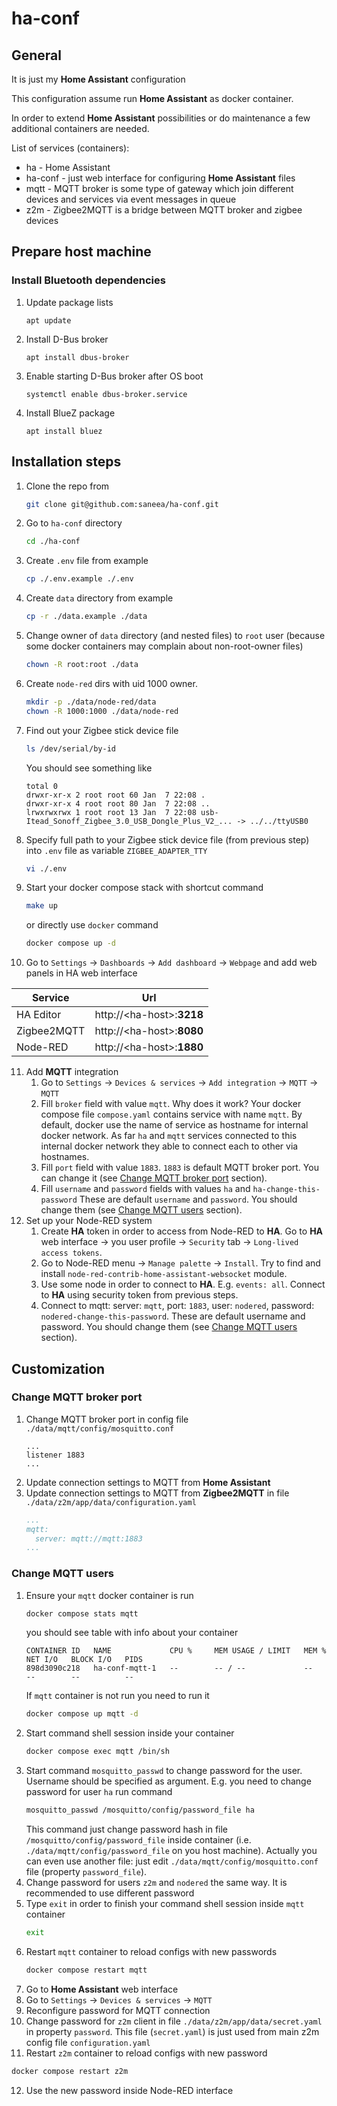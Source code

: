 # ha-conf

## General

It is just my **Home Assistant** configuration

This configuration assume run **Home Assistant** as docker container.

In order to extend **Home Assistant** possibilities or do maintenance a few additional containers are needed.

List of services (containers):
- ha - Home Assistant
- ha-conf - just web interface for configuring **Home Assistant** files
- mqtt - MQTT broker is some type of gateway which join different devices and services via event messages in queue
- z2m - Zigbee2MQTT is a bridge between MQTT broker and zigbee devices

## Prepare host machine

### Install Bluetooth dependencies
1. Update package lists
   ```shell
   apt update
   ```
2. Install D-Bus broker
   ```shell
   apt install dbus-broker
   ```
3. Enable starting D-Bus broker after OS boot
   ```shell
   systemctl enable dbus-broker.service
   ```
4. Install BlueZ package
   ```shell
   apt install bluez
   ```

## Installation steps

1. Clone the repo from
   ```sh
   git clone git@github.com:saneea/ha-conf.git
   ```
2. Go to `ha-conf` directory
   ```sh
   cd ./ha-conf
   ```
3. Create `.env` file from example
   ```sh
   cp ./.env.example ./.env
   ```
4. Create `data` directory from example
   ```sh
   cp -r ./data.example ./data
   ```
5. Change owner of `data` directory (and nested files) to `root` user
   (because some docker containers may complain about non-root-owner files)
   ```sh
   chown -R root:root ./data
   ```
6. Create `node-red` dirs with uid 1000 owner.
   ```sh
   mkdir -p ./data/node-red/data
   chown -R 1000:1000 ./data/node-red
   ```
7. Find out your Zigbee stick device file
   ```sh
   ls /dev/serial/by-id
   ```
   You should see something like
   ```
   total 0
   drwxr-xr-x 2 root root 60 Jan  7 22:08 .
   drwxr-xr-x 4 root root 80 Jan  7 22:08 ..
   lrwxrwxrwx 1 root root 13 Jan  7 22:08 usb-Itead_Sonoff_Zigbee_3.0_USB_Dongle_Plus_V2_... -> ../../ttyUSB0
   ```
8. Specify full path to your Zigbee stick device file (from previous step) into `.env` file as variable `ZIGBEE_ADAPTER_TTY`
   ```sh
   vi ./.env
   ```
9. Start your docker compose stack with shortcut command
   ```sh
   make up
   ```
   or directly use `docker` command
   ```sh
   docker compose up -d
   ```
10. Go to `Settings` -> `Dashboards` -> `Add dashboard` -> `Webpage` and add web panels in HA web interface

   | Service     | Url                         |
   |-------------|-----------------------------|
   | HA Editor   | http://\<ha-host\>:**3218** |
   | Zigbee2MQTT | http://\<ha-host\>:**8080** |
   | Node-RED    | http://\<ha-host\>:**1880** |

11. Add **MQTT** integration
    1. Go to `Settings` -> `Devices & services` -> `Add integration` -> `MQTT` -> `MQTT`
    2. Fill `broker` field with value `mqtt`.
       Why does it work? Your docker compose file `compose.yaml` contains service with name `mqtt`. By default, docker use the name of service as hostname for internal docker network.
       As far `ha` and `mqtt` services connected to this internal docker network they able to connect each to other via hostnames.
    3. Fill `port` field with value `1883`.
       `1883` is default MQTT broker port.
       You can change it (see [Change MQTT broker port](#change-mqtt-broker-port) section).
    4. Fill `username` and `password` fields with values `ha` and `ha-change-this-password`
       These are default `username` and `password`. You should change them (see [Change MQTT users](#change-mqtt-users) section).
12. Set up your Node-RED system
    1. Create **HA** token in order to access from Node-RED to **HA**. Go to **HA** web interface -> you user profile -> `Security` tab -> `Long-lived access tokens`.
    2. Go to Node-RED menu -> `Manage palette` -> `Install`. Try to find and install `node-red-contrib-home-assistant-websocket` module.
    3. Use some node in order to connect to **HA**. E.g. `events: all`. Connect to **HA** using security token from previous steps.
    4. Connect to mqtt: server: `mqtt`, port: `1883`, user: `nodered`, password: `nodered-change-this-password`.
       These are default username and password. You should change them (see [Change MQTT users](#change-mqtt-users) section).

## Customization

### Change MQTT broker port

1. Change MQTT broker port in config file `./data/mqtt/config/mosquitto.conf`
   ```
   ...
   listener 1883
   ...
   ```
2. Update connection settings to MQTT from **Home Assistant**
3. Update connection settings to MQTT from **Zigbee2MQTT** in file `./data/z2m/app/data/configuration.yaml`
   ```yaml
   ...
   mqtt:
     server: mqtt://mqtt:1883
   ...
   ```

### Change MQTT users

1. Ensure your `mqtt` docker container is run
   ```sh
   docker compose stats mqtt
   ```
   you should see table with info about your container
   ```
   CONTAINER ID   NAME             CPU %     MEM USAGE / LIMIT   MEM %     NET I/O   BLOCK I/O   PIDS
   898d3090c218   ha-conf-mqtt-1   --        -- / --             --        --        --          --
   ```
   If `mqtt` container is not run you need to run it
   ```sh
   docker compose up mqtt -d
   ```
2. Start command shell session inside your container
   ```sh
   docker compose exec mqtt /bin/sh
   ```
3. Start command `mosquitto_passwd` to change password for the user. Username should be specified as argument.
   E.g. you need to change password for user `ha` run command
   ```sh
   mosquitto_passwd /mosquitto/config/password_file ha
   ```
   This command just change password hash in file `/mosquitto/config/password_file` inside container
   (i.e. `./data/mqtt/config/password_file` on you host machine). Actually you can even use another file: just edit `./data/mqtt/config/mosquitto.conf` file (property `password_file`).
4. Change password for users `z2m` and `nodered` the same way. It is recommended to use different password
5. Type `exit` in order to finish your command shell session inside `mqtt` container
   ```sh
   exit
   ```
6. Restart `mqtt` container to reload configs with new passwords
   ```sh
   docker compose restart mqtt
   ```
7. Go to **Home Assistant** web interface
8. Go to `Settings` -> `Devices & services` -> `MQTT`
9. Reconfigure password for MQTT connection
10. Change password for `z2m` client in file `./data/z2m/app/data/secret.yaml` in property `password`. This file (`secret.yaml`) is just used from main z2m config file `configuration.yaml`
11. Restart `z2m` container to reload configs with new password
   ```sh
   docker compose restart z2m
   ```
12. Use the new password inside Node-RED interface